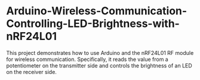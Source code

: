 # Arduino-Wireless-Communication-Controlling-LED-Brightness-with-nRF24L01
This project demonstrates how to use Arduino and the nRF24L01 RF module for wireless communication. Specifically, it reads the value from a potentiometer on the transmitter side and controls the brightness of an LED on the receiver side.  
